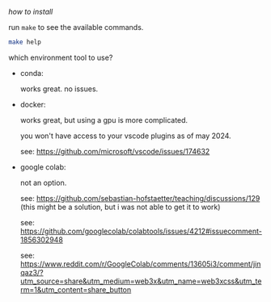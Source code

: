 _how to install_

run `make` to see the available commands.

```bash
make help
```

which environment tool to use?

-   conda:

    works great. no issues.

-   docker:

    works great, but using a gpu is more complicated.
    
    you won't have access to your vscode plugins as of may 2024.

    see: https://github.com/microsoft/vscode/issues/174632

-   google colab:

    not an option.

    see: https://github.com/sebastian-hofstaetter/teaching/discussions/129 (this might be a solution, but i was not able to get it to work)

    see: https://github.com/googlecolab/colabtools/issues/4212#issuecomment-1856302948

    see: https://www.reddit.com/r/GoogleColab/comments/13605i3/comment/jinqaz3/?utm_source=share&utm_medium=web3x&utm_name=web3xcss&utm_term=1&utm_content=share_button
